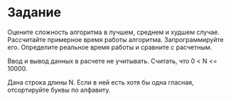 # Задание
Оцените сложность алгоритма в лучшем, среднем и худшем случае. Рассчитайте примерное время работы алгоритма. 
Запрограммируйте его. Определите реальное время работы и сравните с расчетным.

Ввод и вывод данных в расчете не учитывать. Считать, что 0 < N <= 10000.

Дана строка длины N. Если в ней есть хотя бы одна гласная, отсортируйте буквы по алфавиту.